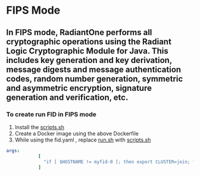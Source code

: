 # FIPS Mode

## In FIPS mode, RadiantOne performs all cryptographic operations using the Radiant Logic Cryptographic Module for Java. This includes key generation and key derivation, message digests and message authentication codes, random number generation, symmetric and asymmetric encryption, signature generation and verification, etc.

### To create run FID in FIPS mode

1. Install the [scripts.sh](http://scripts.sh) 
2. Create a Docker image using the above Dockerfile
3. While using the fid.yaml , replace [run.sh](http://run.sh) with [scripts.sh](http://scripts.sh) 

```yaml
args:
            [
              "if [ $HOSTNAME != myfid-0 ]; then export CLUSTER=join; fi;./scripts.sh fg",
            ]
```
